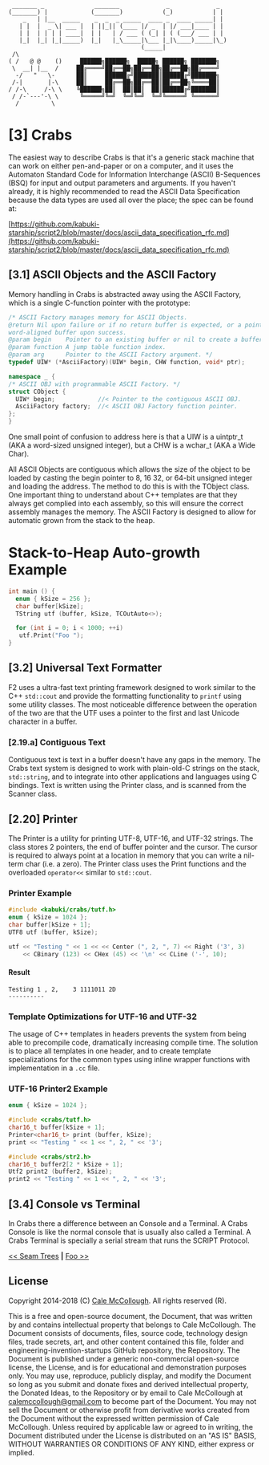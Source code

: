 ```
 _______ _              _______             _             _  
(_______) |            (_______)           (_)           | |
    _   | |__  _____    _  _  _ _____  ____ _  ____ _____| |
   | |  |  _ \| ___ |  | ||_|| (____ |/ _  | |/ ___|____ | |
   | |  | | | | ____|  | |   | / ___ ( (_| | ( (___/ ___ | |
   |_|  |_| |_|_____)  |_|   |_\_____|\___ |_|\____)_____|\_)
                                     (_____|                                
 /\
( /   @ @    ()     ██████╗██████╗  █████╗ ██████╗ ███████╗
 \  __| |__  /     ██╔════╝██╔══██╗██╔══██╗██╔══██╗██╔════╝
  -/   "   \-      ██║     ██████╔╝███████║██████╔╝███████╗
 /-|       |-\     ██║     ██╔══██╗██╔══██║██╔══██╗╚════██║
/ /-\     /-\ \    ╚██████╗██║  ██║██║  ██║██████╔╝███████║
 / /-`---'-\ \      ╚═════╝╚═╝  ╚═╝╚═╝  ╚═╝╚═════╝ ╚══════╝
  /         \     
```

# [3] Crabs

The easiest way to describe Crabs is that it's a generic stack machine that can work on either pen-and-paper or on a computer, and it uses the Automaton Standard Code for Information Interchange (ASCII) B-Sequences (BSQ) for input and output parameters and arguments. If you haven't already, it is highly recommended to read the ASCII Data Specification because the data types are used all over the place; the spec can be found at:

[https://github.com/kabuki-starship/script2/blob/master/docs/ascii_data_specification_rfc.md](https://github.com/kabuki-starship/script2/blob/master/docs/ascii_data_specification_rfc.md)

## [3.1] ASCII Objects and the ASCII Factory

Memory handling in Crabs is abstracted away using the ASCII Factory, which is a single C-function pointer with the prototype:

```C++
/* ASCII Factory manages memory for ASCII Objects.
@return Nil upon failure or if no return buffer is expected, or a pointer to a
word-aligned buffer upon success.
@param begin    Pointer to an existing buffer or nil to create a buffer.
@param function A jump table function index.
@param arg      Pointer to the ASCII Factory argument. */
typedef UIW* (*AsciiFactory)(UIW* begin, CHW function, void* ptr);

namespace _ {
/* ASCII OBJ with programmable ASCII Factory. */
struct CObject {
  UIW* begin;            //< Pointer to the contiguous ASCII OBJ.
  AsciiFactory factory;  //< ASCII OBJ Factory function pointer.
};
}
```

One small point of confusion to address here is that a UIW is a uintptr_t (AKA a word-sized unsigned integer), but a CHW is a wchar_t (AKA a Wide Char).

All ASCII Objects are contiguous which allows the size of the object to be loaded by casting the begin pointer to 8, 16 32, or 64-bit unsigned integer and loading the address. The method to do this is with the TObject class. One important thing to understand about C++ templates are that they always get complied into each assembly, so this will ensure the correct assembly manages the memory. The ASCII Factory is designed to allow for automatic grown from the stack to the heap.

# Stack-to-Heap Auto-growth Example

```C++
int main () {
  enum { kSize = 256 };
  char buffer[kSize];
  TString utf (buffer, kSize, TCOutAuto<>);

  for (int i = 0; i < 1000; ++i)
   utf.Print("Foo ");
}
```

## [3.2] Universal Text Formatter

F2 uses a ultra-fast text printing framework designed to work similar to the C++ `std::cout` and provide the formatting functionality to `printf` using some utility classes. The most noticeable difference between the operation of the two are that the UTF uses a pointer to the first and last Unicode character in a buffer.

### [2.19.a] Contiguous Text

Contiguous text is text in a buffer doesn't have any gaps in the memory. The Crabs text system is designed to work with plain-old-C strings on the stack, `std::string`, and to integrate into other applications and languages using C bindings. Text is written using the Printer class, and is scanned from the Scanner class.

## [2.20] Printer

The Printer is a utility for printing UTF-8, UTF-16, and UTF-32 strings. The class stores 2 pointers, the end of buffer pointer and the cursor. The cursor is required to always point at a location in memory that you can write a nil-term char (i.e. a zero). The Printer class uses the Print functions and the overloaded `operator<<` similar to `std::cout`.

### Printer Example

```C++
#include <kabuki/crabs/tutf.h>
enum { kSize = 1024 };
char buffer[kSize + 1];
UTF8 utf (buffer, kSize);

utf << "Testing " << 1 << << Center (", 2, ", 7) << Right ('3', 3)
    << CBinary (123) << CHex (45) << '\n' << CLine ('-', 10);
```

#### Result

```
Testing 1 , 2,    3 1111011 2D
----------
```

### Template Optimizations for UTF-16 and UTF-32

The usage of C++ templates in headers prevents the system from being able to precompile code, dramatically increasing compile time. The solution is to place all templates in one header, and to create template specializations for the common types using inline wrapper functions with implementation in a `.cc` file.

### UTF-16 Printer2 Example

```C++
enum { kSize = 1024 };

#include <crabs/tutf.h>
char16_t buffer[kSize + 1];
Printer<char16_t> print (buffer, kSize);
print << "Testing " << 1 << ", 2, " << '3';

#include <crabs/str2.h>
char16_t buffer2[2 * kSize + 1];
Utf2 print2 (buffer2, kSize);
print2 << "Testing " << 1 << ", 2, " << '3';
```

## [3.4] Console vs Terminal

In Crabs there a difference between an Console and a Terminal. A Crabs Console is like the normal console that is usually also called a Terminal. A Crabs Terminal is specially a serial stream that runs the SCRIPT Protocol.

[<< Seam Trees](02-seam-trees.md) **|** [Foo >>](04-foo.md)

## License

Copyright 2014-2018 (C) [Cale McCollough](https://calemccollough.github.io). All rights reserved (R).

This is a free and open-source document, the Document, that was written by and contains intellectual property that belongs to Cale McCollough. The Document consists of documents, files, source code, technology design files, trade secrets, art, and other content contained this file, folder and engineering-invention-startups GitHub repository, the Repository. The Document is published under a generic non-commercial open-source license, the License, and is for educational and demonstration purposes only. You may use, reproduce, publicly display, and modify the Document so long as you submit and donate fixes and derived intellectual property, the Donated Ideas, to the Repository or by email to Cale McCollough at [calemccollough@gmail.com](mailto:calemccollough@gmail.com) to become part of the Document. You may not sell the Document or otherwise profit from derivative works created from the Document without the expressed written permission of Cale McCollough. Unless required by applicable law or agreed to in writing, the Document distributed under the License is distributed on an "AS IS" BASIS, WITHOUT WARRANTIES OR CONDITIONS OF ANY KIND, either express or implied.
